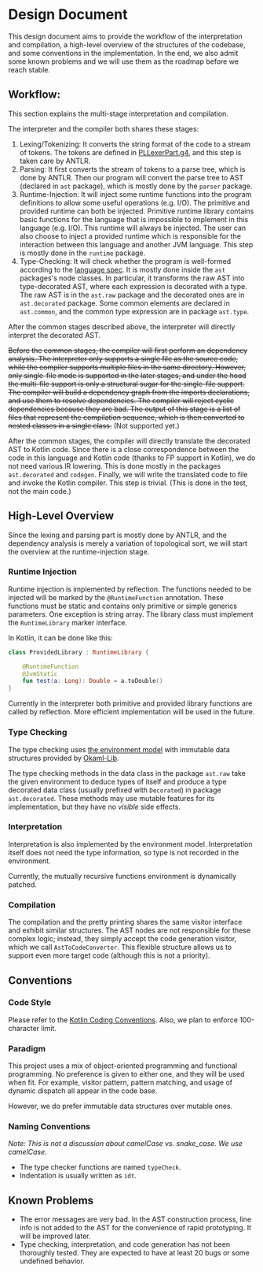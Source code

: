 # Design Document

This design document aims to provide the workflow of the interpretation and compilation, a 
high-level overview of the structures of the codebase, and some conventions in the implementation.
In the end, we also admit some known problems and we will use them as the roadmap before we reach
stable.

## Workflow: 

This section explains the multi-stage interpretation and compilation.

The interpreter and the compiler both shares these stages:

1. Lexing/Tokenizing: It converts the string format of the code to a stream of tokens. The tokens
are defined in [PLLexerPart.g4](./src/main/antlr/PLLexerPart.g4), and this step is taken care by 
ANTLR.
2. Parsing: It first converts the stream of tokens to a parse tree, which is done by ANTLR. Then our
program will convert the parse tree to AST (declared in `ast` package), which is mostly done by the 
`parser` package.
3. Runtime-Injection: It will inject some runtime functions into the program definitions to allow
some useful operations (e.g. I/O). The primitive and provided runtime can both be injected. 
Primitive runtime library contains basic functions for the language that is impossible to implement
in this language (e.g. I/O). This runtime will always be injected. The user can also choose to
inject a provided runtime which is responsible for the interaction between this language and another
JVM language. This step is mostly done in the `runtime` package.
4. Type-Checking: It will check whether the program is well-formed according to the 
[language spec](./LANGUAGE_SPEC.md). It is mostly done inside the `ast` packages's node classes.
In particular, it transforms the raw AST into type-decorated AST, where each expression is decorated
with a type. The raw AST is in the `ast.raw` package and the decorated ones are in `ast.decorated`
package. Some common elements are declared in `ast.common`, and the common type expression are in
package `ast.type`. 

After the common stages described above, the interpreter will directly interpret the decorated AST.

~~Before the common stages, the compiler will first perform an dependency analysis. The interpreter
only supports a single file as the source code, while the compiler supports multiple files in the
same directory. However, only single-file mode is supported in the later stages, and under the hood
the multi-file support is only a structural sugar for the single-file support. The compiler will 
build a dependency graph from the imports declarations, and use them to resolve dependencies. The
compiler will reject cyclic dependencies because they are bad. The output of this stage is a list of
files that represent the compilation sequence, which is then converted to nested classes in a single
class.~~ (Not supported yet.)

After the common stages, the compiler will directly translate the decorated AST to Kotlin code. 
Since there is a close correspondence between the code in this language and Kotlin code (thanks to
FP support in Kotlin), we do not need various IR lowering. This is done mostly in the packages
`ast.decorated` and `codegen`. Finally, we will write the translated code to file and invoke the 
Kotlin compiler. This step is trivial. (This is done in the test, not the main code.)

## High-Level Overview

Since the lexing and parsing part is mostly done by ANTLR, and the dependency analysis is merely a
variation of topological sort, we will start the overview at the runtime-injection stage.

### Runtime Injection

Runtime injection is implemented by reflection. The functions needed to be injected will be
marked by the `@RuntimeFunction` annotation. These functions must be static and contains only
primitive or simple generics parameters. One exception is string array. The library class must
implement the `RuntimeLibrary` marker interface.

In Kotlin, it can be done like this:

```kotlin
class ProvidedLibrary : RuntimeLibrary {

    @RuntimeFunction
    @JvmStatic
    fun test(a: Long): Double = a.toDouble()
}
```

Currently in the interpreter both primitive and provided library functions are called by reflection.
More efficient implementation will be used in the future.

### Type Checking

The type checking uses 
[the environment model](http://www.cs.cornell.edu/courses/cs3110/2018sp/l/18-env-model/lec.pdf) with
immutable data structures provided by [Okaml-Lib](https://github.com/SamChou19815/Okaml-Lib).

The type checking methods in the data class in the package `ast.raw` take the given environment to 
deduce types of itself and produce a type decorated data class (usually prefixed with `Decorated`) 
in package `ast.decorated`. These methods may use mutable features for its implementation, but they
have no *visible* side effects.

### Interpretation

Interpretation is also implemented by the environment model. Interpretation itself does not need
the type information, so type is not recorded in the environment. 

Currently, the mutually recursive functions environment is dynamically patched.

### Compilation

The compilation and the pretty printing shares the same visitor interface and exhibit similar 
structures. The AST nodes are not responsible for these complex logic; instead, they simply accept
the code generation visitor, which we call `AstToCodeConverter`. This flexible structure allows us
to support even more target code (although this is not a priority). 

## Conventions

### Code Style

Please refer to the 
[Kotlin Coding Conventions](https://kotlinlang.org/docs/reference/coding-conventions.html). 
Also, we plan to enforce 100-character limit.

### Paradigm

This project uses a mix of object-oriented programming and functional programming. No preference is
given to either one, and they will be used when fit. For example, visitor pattern, pattern matching,
and usage of dynamic dispatch all appear in the code base. 

However, we do prefer immutable data structures over mutable ones.

### Naming Conventions

*Note: This is not a discussion about camelCase vs. snake_case. We use camelCase.*

- The type checker functions are named `typeCheck`.
- Indentation is usually written as `idt`.

## Known Problems

- The error messages are very bad. In the AST construction process, line info is not added to the 
AST for the convenience of rapid prototyping. It will be improved later.
- Type checking, interpretation, and code generation has not been thoroughly tested. They are 
expected to have at least 20 bugs or some undefined behavior.
